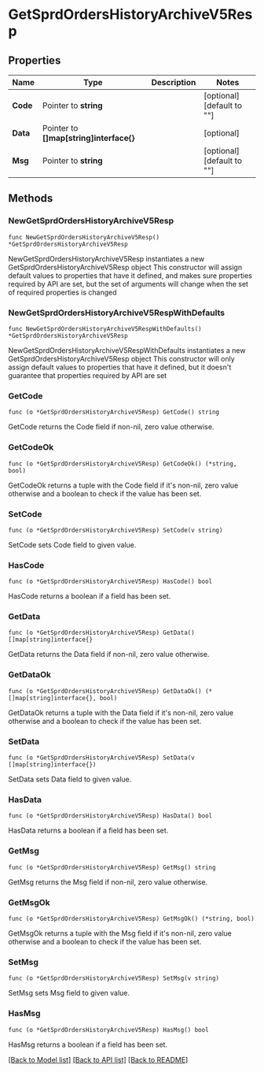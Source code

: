 # GetSprdOrdersHistoryArchiveV5Resp

## Properties

Name | Type | Description | Notes
------------ | ------------- | ------------- | -------------
**Code** | Pointer to **string** |  | [optional] [default to ""]
**Data** | Pointer to **[]map[string]interface{}** |  | [optional] 
**Msg** | Pointer to **string** |  | [optional] [default to ""]

## Methods

### NewGetSprdOrdersHistoryArchiveV5Resp

`func NewGetSprdOrdersHistoryArchiveV5Resp() *GetSprdOrdersHistoryArchiveV5Resp`

NewGetSprdOrdersHistoryArchiveV5Resp instantiates a new GetSprdOrdersHistoryArchiveV5Resp object
This constructor will assign default values to properties that have it defined,
and makes sure properties required by API are set, but the set of arguments
will change when the set of required properties is changed

### NewGetSprdOrdersHistoryArchiveV5RespWithDefaults

`func NewGetSprdOrdersHistoryArchiveV5RespWithDefaults() *GetSprdOrdersHistoryArchiveV5Resp`

NewGetSprdOrdersHistoryArchiveV5RespWithDefaults instantiates a new GetSprdOrdersHistoryArchiveV5Resp object
This constructor will only assign default values to properties that have it defined,
but it doesn't guarantee that properties required by API are set

### GetCode

`func (o *GetSprdOrdersHistoryArchiveV5Resp) GetCode() string`

GetCode returns the Code field if non-nil, zero value otherwise.

### GetCodeOk

`func (o *GetSprdOrdersHistoryArchiveV5Resp) GetCodeOk() (*string, bool)`

GetCodeOk returns a tuple with the Code field if it's non-nil, zero value otherwise
and a boolean to check if the value has been set.

### SetCode

`func (o *GetSprdOrdersHistoryArchiveV5Resp) SetCode(v string)`

SetCode sets Code field to given value.

### HasCode

`func (o *GetSprdOrdersHistoryArchiveV5Resp) HasCode() bool`

HasCode returns a boolean if a field has been set.

### GetData

`func (o *GetSprdOrdersHistoryArchiveV5Resp) GetData() []map[string]interface{}`

GetData returns the Data field if non-nil, zero value otherwise.

### GetDataOk

`func (o *GetSprdOrdersHistoryArchiveV5Resp) GetDataOk() (*[]map[string]interface{}, bool)`

GetDataOk returns a tuple with the Data field if it's non-nil, zero value otherwise
and a boolean to check if the value has been set.

### SetData

`func (o *GetSprdOrdersHistoryArchiveV5Resp) SetData(v []map[string]interface{})`

SetData sets Data field to given value.

### HasData

`func (o *GetSprdOrdersHistoryArchiveV5Resp) HasData() bool`

HasData returns a boolean if a field has been set.

### GetMsg

`func (o *GetSprdOrdersHistoryArchiveV5Resp) GetMsg() string`

GetMsg returns the Msg field if non-nil, zero value otherwise.

### GetMsgOk

`func (o *GetSprdOrdersHistoryArchiveV5Resp) GetMsgOk() (*string, bool)`

GetMsgOk returns a tuple with the Msg field if it's non-nil, zero value otherwise
and a boolean to check if the value has been set.

### SetMsg

`func (o *GetSprdOrdersHistoryArchiveV5Resp) SetMsg(v string)`

SetMsg sets Msg field to given value.

### HasMsg

`func (o *GetSprdOrdersHistoryArchiveV5Resp) HasMsg() bool`

HasMsg returns a boolean if a field has been set.


[[Back to Model list]](../README.md#documentation-for-models) [[Back to API list]](../README.md#documentation-for-api-endpoints) [[Back to README]](../README.md)


